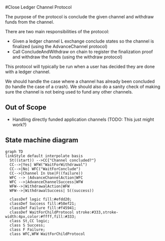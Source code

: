 #Close Ledger Channel Protocol

The purpose of the protocol is conclude the given channel and withdraw funds from the channel.

There are two main responsibilities of the protocol:

- Given a ledger channel L exchange conclude states so the channel is finalized (using the AdvanceChannel protocol)
- Call ConcludeAndWithdraw on chain to register the finalization proof and withdraw the funds (using the withdraw protocol)

This protocol will typically be run when a user has decided they are done with a ledger channel.

We should handle the case where a channel has already been concluded (to handle the case of a crash).
We should also do a sanity check of making sure the channel is not being used to fund any other channels.

## Out of Scope

- Handling directly funded application channels (TODO: This just might work?)

## State machine diagram

```mermaid
graph TD
linkStyle default interpolate basis
  St((start)) -->CC{"Channel concluded?"}
  CC-->|Yes| WFW("WaitForWithdrawal")
  CC-->|No| WFC("WaitForConclude")
  CC-->|Channel In Use|F((failure))
  WFC --> |AdvanceChannelAction|WFC
  WFC -->|AdvanceChannelSuccess|WFW
  WFW-->|WithdrawalAction|WFW
  WFW-->|WithdrawalSuccess| S((success))

  classDef logic fill:#efdd20;
  classDef Success fill:#58ef21;
  classDef Failure fill:#f45941;
  classDef WaitForChildProtocol stroke:#333,stroke-width:4px,color:#ffff,fill:#333;
  class St,CC logic;
  class S Success;
  class F Failure;
  class WFC,WFW WaitForChildProtocol
```
